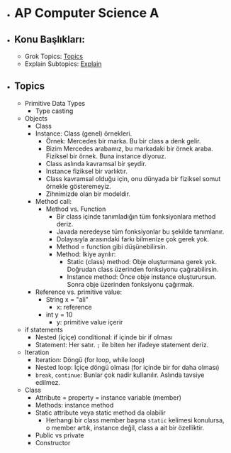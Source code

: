 
- # AP Computer Science A

- ## Konu Başlıkları:
	- Grok Topics: [Topics](https://grok.com/chat/f77733e3-ef94-4fae-913d-a21072f5d02c)
	- Explain Subtopics: [Explain](https://grok.com/chat/d5daa045-2e94-4e8d-ad08-58fe29334576)
- ## Topics
	- Primitive Data Types
		- Type casting
	- Objects
		- Class
		- Instance: Class (genel) örnekleri. 
			- Örnek: Mercedes bir marka. Bu bir class a denk gelir.
			- Bizim Mercedes arabamız, bu markadaki bir örnek araba. Fiziksel bir örnek. Buna instance diyoruz.
			- Class aslında kavramsal bir şeydir.
			- Instance fiziksel bir varlıktır.
			- Class kavramsal olduğu için, onu dünyada bir fiziksel somut örnekle gösteremeyiz.
			- Zihnimizde olan bir modeldir.
		- Method call:
			- Method vs. Function
				- Bir class içinde tanımladığın tüm fonksiyonlara method deriz.
				- Javada neredeyse tüm fonksiyonlar bu şekilde tanımlanır.
				- Dolayısıyla arasındaki farkı bilmenize çok gerek yok.
				- Method = function gibi düşünebilirsin.
				- Method: İkiye ayrılır:
					- Static (class) method: Obje oluşturmana gerek yok. Doğrudan class üzerinden fonksiyonu çağırabilirsin.
					- Instance method: Önce obje instance oluşturursun. Sonra obje üzerinden fonksiyonu çağırmak.
		- Reference vs. primitive value:
			- String x = "ali"
				- x: reference 
			- int y = 10
				- y: primitive value içerir
	- if statements
		- Nested (içiçe) conditional: if içinde bir if olması
		- Statement: Her satır. `;` ile biten her ifadeye statement deriz.
	- Iteration
		- Iteration: Döngü (for loop, while loop)
		- Nested loop: İçiçe döngü olması (for içinde bir for daha olması)
		- `break`, `continue`: Bunlar çok nadir kullanılır. Aslında tavsiye edilmez.
	- Class
		- Attribute = property = instance variable (member)
		- Methods: instance method
		- Static attribute veya static method da olabilir
			- Herhangi bir class member başına `static` kelimesi konulursa, o member artık, instance değil, class a ait bir özelliktir.
		- Public vs private
		- Constructor


